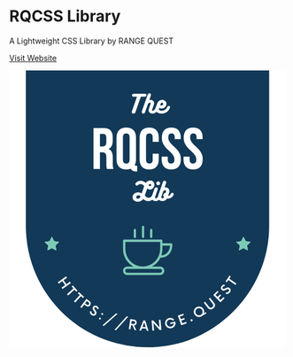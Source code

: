 # RQCSS Library

A Lightweight CSS Library by RANGE QUEST

[Visit Website](https://rangequest.github.io/rq-sass-lib/)

![RQCSS Logo](images/RQCSS-Logo.png)

